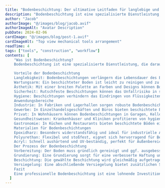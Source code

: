 ```yaml
---
title: "Bodenbeschichtung: Der ultimative Leitfaden für langlebige und ästhetische Böden"
description: "Bodenbeschichtung ist eine spezialisierte Dienstleistung, die darauf abzielt, Böden mit einer schützenden und dekorativen"
author: "Jacob"
authorImage: "@/images/blog/jacob.avif"
authorImageAlt: "Avatar Description"
pubDate: 2024-02-06
cardImage: "@/images/blog/post-1.avif"
cardImageAlt: "Top view mechanical tools arrangement"
readTime: 4
tags: ["tools", "construction", "workflow"]
contents: [
    "Was ist Bodenbeschichtung?
    Bodenbeschichtung ist eine spezialisierte Dienstleistung, die darauf abzielt, Böden mit einer schützenden und dekorativen Schicht zu versehen. Diese Schicht bietet nicht nur eine ästhetische Aufwertung, sondern schützt den Boden auch vor Abnutzung, Chemikalien und anderen Umwelteinflüssen. Bodenbeschichtungen sind in einer Vielzahl von Materialien erhältlich, darunter Epoxidharz, Polyurethan und Acryl, die je nach Anforderung und Nutzung ausgewählt werden können.

    Vorteile der Bodenbeschichtung
    Langlebigkeit: Bodenbeschichtungen verlängern die Lebensdauer des Bodens erheblich, indem sie ihn vor physischen und chemischen Einflüssen schützen.
    Wartungsarm: Ein beschichteter Boden ist leicht zu reinigen und zu pflegen, was den Aufwand für regelmäßige Instandhaltungsarbeiten reduziert.
    Ästhetik: Mit einer breiten Palette an Farben und Designs können Bodenbeschichtungen das Aussehen eines Raumes erheblich verbessern.
    Sicherheit: Rutschfeste Beschichtungen können das Unfallrisiko in stark frequentierten Bereichen verringern.
    Hygiene: Beschichtungen verhindern das Eindringen von Flüssigkeiten und Schmutz, was die Hygiene in Bereichen wie Krankenhäusern und Lebensmittelverarbeitungsbetrieben erhöht.
    Anwendungsbereiche
    Industrie: In Fabriken und Lagerhallen sorgen robuste Bodenbeschichtungen für Schutz vor schweren Maschinen und Chemikalien.
    Gewerbe: In Einzelhandelsgeschäften und Büros bieten beschichtete Böden eine ansprechende Optik und einfachen Unterhalt.
    Privat: In Wohnhäusern können Bodenbeschichtungen in Garagen, Kellern und sogar Wohnräumen für zusätzlichen Schutz und ein ästhetisches Erscheinungsbild sorgen.
    Gesundheitswesen: Krankenhäuser und Kliniken profitieren von hygienischen und leicht zu reinigenden Bodenbeschichtungen.
    Gastronomie: In Küchen und Restaurants bieten beschichtete Böden eine Kombination aus Haltbarkeit und leichter Reinigung.
    Materialien für Bodenbeschichtungen
    Epoxidharz: Besonders widerstandsfähig und ideal für industrielle Anwendungen. Es bietet eine hochglänzende Oberfläche und ausgezeichnete chemische Beständigkeit.
    Polyurethan: Flexibel und stoßfest, eignet sich hervorragend für Bereiche mit starken Temperaturschwankungen.
    Acryl: Schnell aushärtend und UV-beständig, perfekt für Außenbereiche und dekorative Anwendungen.
    Der Prozess der Bodenbeschichtung
    Vorbereitung: Der Boden muss gründlich gereinigt und ggf. ausgebessert werden, um eine optimale Haftung der Beschichtung zu gewährleisten.
    Grundierung: Eine Grundierung sorgt für eine verbesserte Haftung und bereitet den Boden auf die Beschichtung vor.
    Beschichtung: Die gewählte Beschichtung wird gleichmäßig aufgetragen. Dieser Schritt kann mehrere Schichten umfassen, abhängig von den Anforderungen.
    Versiegelung: Eine abschließende Versiegelung bietet zusätzlichen Schutz und verbessert die Haltbarkeit der Beschichtung.
    Fazit
    Eine professionelle Bodenbeschichtung ist eine lohnende Investition für alle, die nach langlebigen, pflegeleichten und ästhetisch ansprechenden Bodenlösungen suchen. Egal ob für industrielle, gewerbliche oder private Anwendungen – die Vorteile einer hochwertigen Bodenbeschichtung sind vielfältig und tragen maßgeblich zur Wertsteigerung und Funktionalität eines Raumes bei. Vertrauen Sie auf erfahrene Fachleute, um die besten Ergebnisse für Ihr Bodenprojekt zu erzielen.",
  ]
---
```

